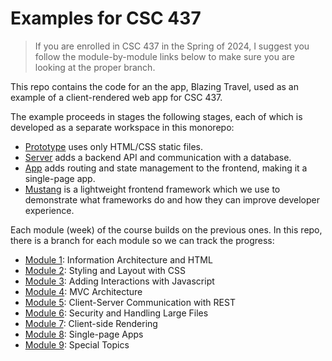 # Examples for CSC 437

> If you are enrolled in CSC 437 in the Spring of 2024, I
> suggest you follow the module-by-module links below to make
> sure you are looking at the proper branch.

This repo contains the code for an the app, Blazing Travel, used
as an example of a client-rendered web app for CSC 437.

The example proceeds in stages the following stages, each of
which is developed as a separate workspace in this monorepo:

- [Prototype](packages/proto/README.md) uses only HTML/CSS
  static files.
- [Server](packages/server/README.md) adds a backend API and
  communication with a database.
- [App](packages/app/README.md) adds routing and state
  management to the frontend, making it a single-page app.
- [Mustang](packages/mustang/README.md) is a lightweight
  frontend framework which we use to demonstrate what frameworks
  do and how they can improve developer experience.

Each module (week) of the course builds on the previous ones. In
this repo, there is a branch for each module so we can track the
progress:

- [Module 1](https://github.com/kubiak-calpoly/csc-437-examples/tree/sp24/mod-1):
  Information Architecture and HTML
- [Module 2](https://github.com/kubiak-calpoly/csc-437-examples/tree/sp24/mod-2):
  Styling and Layout with CSS
- [Module 3](https://github.com/kubiak-calpoly/csc-437-examples/tree/sp24/mod-3):
  Adding Interactions with Javascript
- [Module 4](https://github.com/kubiak-calpoly/csc-437-examples/tree/sp24/mod-4):
  MVC Architecture
- [Module 5](https://github.com/kubiak-calpoly/csc-437-examples/tree/sp24/mod-5):
  Client-Server Communication with REST
- [Module 6](https://github.com/kubiak-calpoly/csc-437-examples/tree/sp24/mod-6):
  Security and Handling Large Files
- [Module 7](https://github.com/kubiak-calpoly/csc-437-examples/tree/sp24/mod-7):
  Client-side Rendering
- [Module 8](https://github.com/kubiak-calpoly/csc-437-examples/tree/sp24/mod-8):
  Single-page Apps
- [Module 9](https://github.com/kubiak-calpoly/csc-437-examples/tree/sp24/mod-9):
  Special Topics
